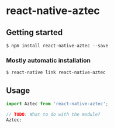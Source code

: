 # react-native-aztec

## Getting started

`$ npm install react-native-aztec --save`

### Mostly automatic installation

`$ react-native link react-native-aztec`

## Usage
```javascript
import Aztec from 'react-native-aztec';

// TODO: What to do with the module?
Aztec;
```
